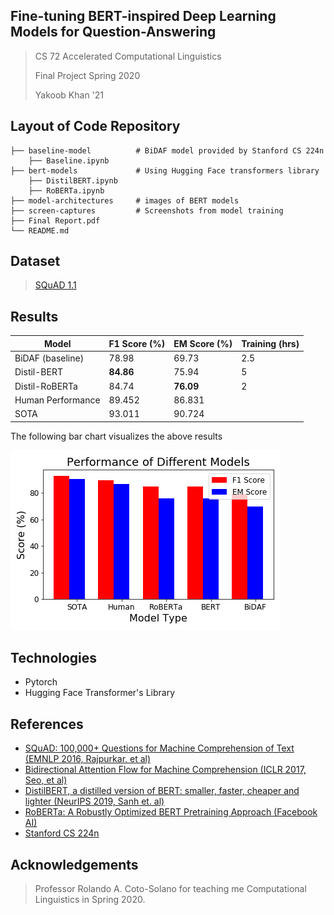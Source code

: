 ## Fine-tuning BERT-inspired Deep Learning Models for Question-Answering
> CS 72 Accelerated Computational Linguistics
> 
> Final Project Spring 2020
>
> Yakoob Khan '21 

## Layout of Code Repository

    ├── baseline-model          # BiDAF model provided by Stanford CS 224n
        ├── Baseline.ipynb 
    ├── bert-models      	    # Using Hugging Face transformers library
        ├── DistilBERT.ipynb 
        ├── RoBERTa.ipynb
    ├── model-architectures     # images of BERT models 
    ├── screen-captures         # Screenshots from model training     
    ├── Final Report.pdf             
    └── README.md

## Dataset
> [SQuAD 1.1](https://rajpurkar.github.io/SQuAD-explorer/explore/1.1/dev/)

## Results
Model |F1 Score (%) | EM Score (%) | Training (hrs)
--- | --- | --- | ---
BiDAF (baseline) | 78.98 | 69.73 | 2.5 
Distil-BERT | **84.86** | 75.94 | 5
Distil-RoBERTa | 84.74 | **76.09** | 2
Human Performance | 89.452 | 86.831 |
SOTA | 93.011 | 90.724 |

The following bar chart visualizes the above results
<p align="left">
  <img src="./screen-captures/graph.png">
</p>

## Technologies
* Pytorch
* Hugging Face Transformer's Library

## References
* [SQuAD: 100,000+ Questions for Machine Comprehension of Text (EMNLP 2016, Rajpurkar, et al)](https://arxiv.org/pdf/1606.05250.pdf)
* [Bidirectional Attention Flow for Machine Comprehension (ICLR 2017, Seo, et al)](https://arxiv.org/pdf/1611.01603.pdf)
* [DistilBERT, a distilled version of BERT: smaller,
faster, cheaper and lighter (NeurIPS 2019, Sanh et. al)](https://arxiv.org/pdf/1910.01108.pdf)
* [RoBERTa: A Robustly Optimized BERT Pretraining Approach (Facebook AI)](https://arxiv.org/pdf/1907.11692.pdf)
* [Stanford CS 224n](https://web.stanford.edu/class/archive/cs/cs224n/cs224n.1194/index.html)

## Acknowledgements
> Professor Rolando A. Coto-Solano for teaching me Computational Linguistics in Spring 2020.
